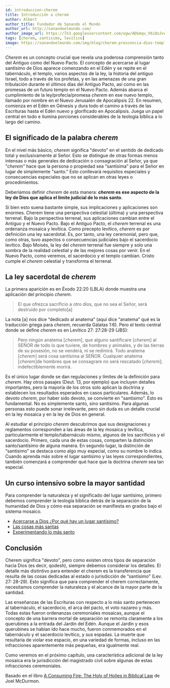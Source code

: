 ```yaml
---
id: introduccion-cherem
title: Introducción a cherem
author: Albert
author_title: Fundador de Sanando el Mundo
author_url: http://sanandoelmundo.com/
author_image_url: https://lh3.googleusercontent.com/ogw/ADGmqu_V6iQnJvuIOUFQJ8ebZQW6vvBd8lk0fipmF92Z
tags: [cherem, santisimo, levítico]
image: https://sanandoelmundo.com/img/blog/cherem-prescencia-dios-templo.png
--- 
```


*Cherem* es un concepto crucial que revela una poderosa comprensión tanto del Antiguo como del Nuevo Pacto. El concepto de acercarse al lugar santísimo de Dios aparece comenzando en el Edén y se repite en el tabernáculo, el templo, varios aspectos de la ley, la historia del antiguo Israel, todo a través de los profetas, y en las amenazas de una gran tribulación durante el últimos días del Antiguo Pacto, así como en las promesas de un futuro templo en el Nuevo Pacto. Además abarca el cumplimiento de la ley/profecía/promesa *cherem* en ese nuevo templo, llamado por nombre en el Nuevo Jerusalén de Apocalipsis 22. En resumen, comienza en el Edén en Génesis y dura todo el camino a través de las Escrituras hasta el Edén nuevo y glorificado en Apocalipsis. Juega un papel central en todo e ilumina porciones considerables de la teología bíblica a lo largo del camino.

<!--truncate-->

## El significado de la palabra *cherem*

En el nivel más básico, *cherem* significa "devoto" en el sentido de dedicado total y exclusivamente al Señor. Esto se distingue de otras formas menos intensas o más generales de dedicación o consagración al Señor, ya que “*cherem*” hace que la persona o propiedad sea “santísima” para el Señor en lugar de simplemente "santo." Esto conllevará requisitos especiales y consecuencias especiales que no se aplican en otras leyes o procedimientos.
 
Deberíamos definir *cherem* de esta manera: ***cherem* es ese aspecto de la ley de Dios que aplica el límite judicial de lo más santo**.

Si bien esto suena bastante simple, sus implicaciones y aplicaciones son enormes. Cherem tiene una perspectiva celestial (última) y una perspectiva terrenal. Bajo la perspectiva terrenal, sus aplicaciones cambian entre el Antiguo y el Nuevo Pacto. Bajo el Antiguo Pacto, el *cherem* terrenal es una ordenanza mosaica y levítica. Como precepto levítico, *cherem* es por definición una ley sacerdotal. Es, por tanto, una ley ceremonial, pero que, como otras, tuvo aspectos o consecuencias judiciales bajo el sacerdocio levítico. Bajo Moisés, la ley del *cherem* terrenal fue siempre y solo una sombra de la realidad celestial y de las mejores cosas por venir. En el Nuevo Pacto, como veremos, el sacerdocio y el templo cambian. Cristo cumple el *cherem* celestial y transforma el terrenal.

## La ley sacerdotal de *cherem*

La primera aparición es en Éxodo 22:20 (LBLA) donde muestra una aplicación del principio *cherem*.

> El que ofrezca sacrificio a otro dios, que no sea el Señor, será destruido por completo[a]

La nota [a] nos dice “dedicado al anatema” (aquí dice “anatema” qué es la traducción griega para *cherem*, recuerda Gálatas 1:6). Pero el texto central donde se define *cherem* es en Levítico 27: 27:28-29 (JBS):

> Pero ningún anatema [*cherem*], que alguno santificare [*cherem*] al SEÑOR de todo lo que tuviere, de hombres y animales, y de las tierras de su posesión, no se venderá, ni se redimirá. Todo anatema [*cherem*] será cosa santísima al SEÑOR. Cualquier anatema [*cherem*]de hombres que se consagrare no será rescatado [*cherem*]; indefectiblemente morirá.

Es el único lugar donde se dan regulaciones y límites de la definición para *cherem*. Hay otros pasajes (Deut. 13, por ejemplo) que incluyen detalles importantes, pero la mayoría de los otros solo aplican la doctrina y establecen los resultados esperados en casos particulares. Además, lo devoto *cherem*, por haber sido devoto, se convierte en "santísimo". Esto es fundamental. No es simplemente santo, sino santísimo. Para algunas personas esto puede sonar irrelevante, pero sin duda es un detalle crucial en la ley mosaica y en la ley de Dios en general.

Al estudiar el principio *cherem* descubrimos que sus designaciones y reglamentos corresponden a las áreas de la ley mosaica y levítica, particularmente el templo/tabernáculo mismo, algunos de los sacrificios y el sacerdocio. Primero, cada una de estas cosas, comparten la distinción santo/santísimo de alguna manera. En segundo lugar, la distinción de “santísimo” se destaca como algo muy especial, como su nombre lo indica. Cuando aprenda más sobre el lugar santísimo y las leyes correspondientes, también comenzará a comprender qué hace que la doctrina *cherem* sea tan especial.

## Un curso intensivo sobre la mayor santidad

Para comprender la naturaleza y el significado del lugar santísimo, primero debemos comprender la teología bíblica detrás de la separación de la humanidad de Dios y cómo esa separación se manifiesta en grados bajo el sistema mosaico.

- [Acercarse a Dios ¿Por qué hay un lugar santísimo?](/blog/introduccion-cherem-por-que-hay-un-lugar-santisimo)
- [Las cosas más santas](/blog/introduccion-cherem-las-cosas-mas-santas)
- [Experimentando lo más santo](/blog/introduccion-cherem-experimentando-lo-mas-santo)

## Conclusión

Cherem significa "devoto", pero como existen otros tipos de separación hacia Dios (es decir, qodesh), siempre debemos considerar los detalles. El detalle más distintivo para entender el cherem es la transferencia que resulta de las cosas dedicadas al estado o jurisdicción de “santísimo” (Lev. 27: 28-29). Esto significa que para comprender el cherem correctamente, necesitamos comprender la naturaleza y el alcance de la mayor parte de la santidad.

Las enseñanzas de las Escrituras con respecto a lo más santo pertenecen al tabernáculo, el sacerdocio, el arca del pacto, el voto nazareo y más. Todas estas fueron ordenanzas ceremoniales mosaicas, aunque el concepto de una barrera mortal de separación se remonta claramente a los querubines a la entrada del Jardín del Edén. Aunque el Jardín y esos querubines se habían ido hace mucho, fueron conmemorados en el tabernáculo y el sacerdocio levítico, y sus espadas. La muerte que resultaría de violar ese espacio, en una variedad de formas, incluso en las infracciones aparentemente más pequeñas, era igualmente real.

Como veremos en el próximo capítulo, una característica adicional de la ley mosaica era la jurisdicción del magistrado civil sobre algunas de estas infracciones ceremoniales.

<div class="alert alert--secondary" role="info">
  Basado en el libro <a href="https://www.amazon.com/Consuming-Fire-Holy-Holies-Biblical/dp/1078311242">A Consuming Fire: The Holy of Holies in Biblical Law</a> de Joel McDurmon.
</div> 